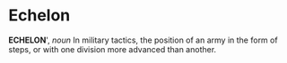 # Echelon

**ECHELON**', _noun_ In military tactics, the position of an army in the form of steps, or with one division more advanced than another.